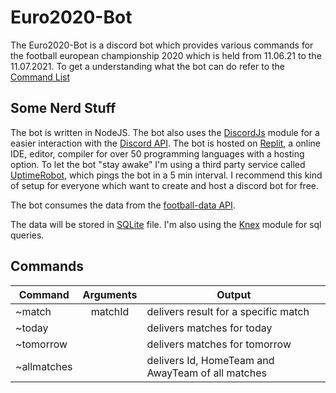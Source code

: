 # Euro2020-Bot
The Euro2020-Bot is a discord bot which provides various commands for the football european championship 2020 which is held from 11.06.21 to the 11.07.2021. 
To get a understanding what the bot can do refer to the [Command List](#commands)

## Some Nerd Stuff
The bot is written in NodeJS. The bot also uses the [DiscordJs](https://discord.js.org/#/) module for a easier interaction with the [Discord API](https://discord.com/developers/docs/intro).
The bot is hosted on [Replit](https://replit.com/), a online IDE, editor, compiler for over 50 programming languages with a hosting option. 
To let the bot "stay awake" I'm using a third party service called [UptimeRobot](https://uptimerobot.com/), which pings the bot in a 5 min interval.
I recommend this kind of setup for everyone which want to create and host a discord bot for free.

The bot consumes the data from the [football-data API](https://www.football-data.org/).

The data will be stored in  [SQLite](https://www.sqlite.org/index.html) file. I'm also using the [Knex](https://knexjs.org/) module for sql queries. 

## Commands

| Command     | Arguments       | Output                                           | 
|-------------|:---------------:| -------------------------------------------------|
|~match       | matchId         | delivers result for a specific match             |
|~today       |                 | delivers matches for today                       |
|~tomorrow    |                 | delivers matches for tomorrow                    |
|~allmatches  |                 | delivers Id, HomeTeam and AwayTeam of all matches|

